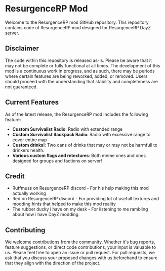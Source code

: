 # ResurgenceRP Mod

Welcome to the ResurgenceRP mod GitHub repository. This repository contains code of ResurgenceRP mod designed for ResurgenceRP DayZ server.

## Disclaimer

The code within this repository is released as-is. Please be aware that it may not be complete or fully functional at all times. The development of this mod is a continuous work in progress, and as such, there may be periods where certain features are being reworked, added, or removed. Users should proceed with the understanding that stability and completeness are not guaranteed.

## Current Features

As of the latest release, the ResurgenceRP mod includes the following feature:

- **Custom Survivalist Radio**: Radio with extended range
- **Custom Survivalist Backpack Radio**: Radio with excessive range to cover entire map
- **Custom drinks!**: Two cans of drinks that may or may not be harmfull to drinkers health.
- **Various custom flags and retextures**: Both meme ones and ones designed for groups and factions on server!

## Credit
- Ruffmuss on ResurgenceRP discord - For his help making this mod actually working
- Red on ResurgenceRP discord - For providing lot of usefull textures and modding hints that helped to make this mod reality
- The rubber ducky i have on my desk - For listening to me rambling about how i have DayZ modding.

## Contributing

We welcome contributions from the community. Whether it's bug reports, feature suggestions, or direct code contributions, your input is valuable to us. Please feel free to open an issue or pull request. For pull requests, we ask that you discuss your proposed changes with us beforehand to ensure that they align with the direction of the project.


